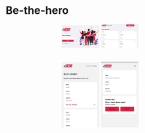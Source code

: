 # Be-the-hero
<div align="center">

 
<img src="https://github.com/raphaom35/Be-the-hero_ok/blob/master/frontend/tela1.PNG" style="max-width: 20%;"> 
<img src="https://github.com/raphaom35/Be-the-hero_ok/blob/master/frontend/tela2.PNG" style="max-width: 20%;">
    </div>


  <br/>
  <br/>
  <div align="center">

<img src="https://github.com/raphaom35/Be-the-hero_ok/blob/master/mobile/mobile.jpg" style="max-width: 20%;">
<img src="https://github.com/raphaom35/Be-the-hero_ok/blob/master/mobile/mobile1.jpg" style="max-width: 20%;">
   </div>
